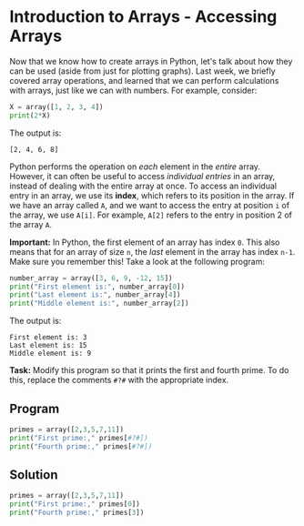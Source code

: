 # Introduction to Arrays - Accessing Arrays

Now that we know how to create arrays in Python, let's talk about how they can be used (aside from just for plotting graphs). Last week, we briefly covered array operations, and learned that we can perform calculations with arrays, just like we can with numbers. For example, consider:

```python
X = array([1, 2, 3, 4])
print(2*X)
```

The output is:

```
[2, 4, 6, 8]
```

Python performs the operation on *each* element in the *entire* array. However, it can often be useful to access *individual entries* in an array, instead of dealing with the entire array at once. To access an individual entry in an array, we use its **index**, which refers to its position in the array. If we have an array called `A`, and we want to access the entry at position `i` of the array, we use `A[i]`. For example, `A[2]` refers to the entry in position 2 of the array `A`.

**Important:** In Python, the first element of an array has index `0`. This also means that for an array of size `n`, the *last* element in the array has index `n-1`. Make sure you remember this! Take a look at the following program:

```python
number_array = array([3, 6, 9, -12, 15])
print("First element is:", number_array[0])
print("Last element is:", number_array[4])
print("Middle element is:", number_array[2])
```

The output is:

```
First element is: 3
Last element is: 15
Middle element is: 9
```

**Task:** Modify this program so that it prints the first and fourth prime. To do this, replace the comments `#?#` with the appropriate index.

## Program
```python
primes = array([2,3,5,7,11])
print("First prime:," primes[#?#])
print("Fourth prime:," primes[#?#])
```

## Solution
```python
primes = array([2,3,5,7,11])
print("First prime:," primes[0])
print("Fourth prime:," primes[3])
```

